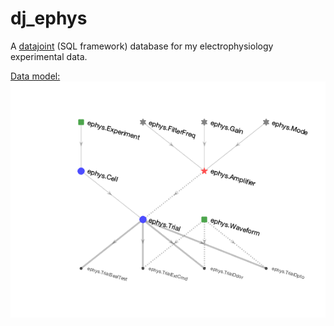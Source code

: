# dj_ephys

A [datajoint](https://www.datajoint.org/) (SQL framework) database for my electrophysiology experimental data. <br/>

<ins>Data model:</ins><br/>
![ephys schema](https://github.com/AsaBarthMaron/dj_ephys/blob/master/%2Bephys/schema.png)
